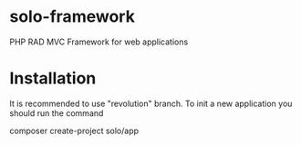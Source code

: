solo-framework
==============

PHP RAD MVC Framework for web applications

Installation
==============

It is recommended to use "revolution" branch.
To init a new application you should run the command

composer create-project solo/app

